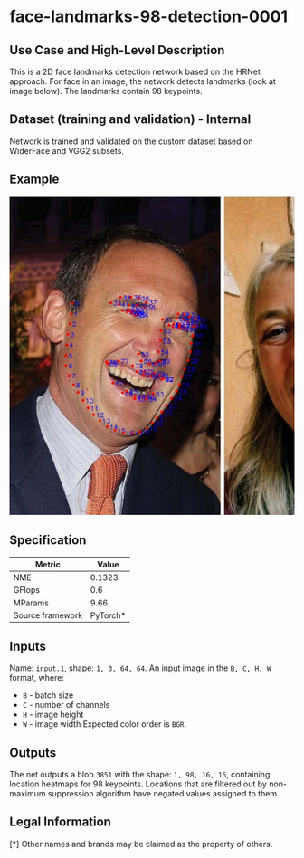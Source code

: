 # face-landmarks-98-detection-0001

## Use Case and High-Level Description

This is a 2D face landmarks detection network based on the HRNet approach.
For face in an image, the network detects landmarks (look at image below).
The landmarks contain 98 keypoints.

## Dataset (training and validation) - Internal

Network is trained and validated on the custom dataset based on WiderFace and VGG2 subsets.

## Example

![](./assets/face-landmarks-98-detection-0001_1.jpg)

## Specification

| Metric                          | Value                                     |
|---------------------------------|-------------------------------------------|
| NME                             | 0.1323                                    |
| GFlops                          | 0.6                                       |
| MParams                         | 9.66                                      |
| Source framework                | PyTorch\*                                 |


## Inputs

Name: `input.1`, shape: `1, 3, 64, 64`. An input image in the `B, C, H, W` format, where:

- `B` - batch size
- `C` - number of channels
- `H` - image height
- `W` - image width
Expected color order is `BGR`.

## Outputs

The net outputs a blob `3851` with the shape: `1, 98, 16, 16`, containing location heatmaps for 98 keypoints. Locations that are filtered out by non-maximum suppression algorithm have negated values assigned to them.

## Legal Information
[*] Other names and brands may be claimed as the property of others.
